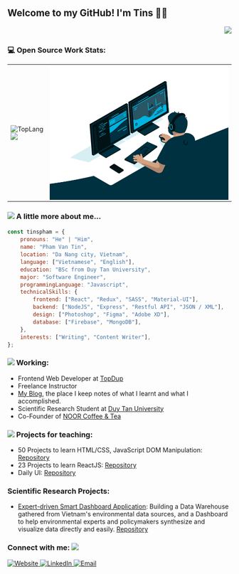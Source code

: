 ## Welcome to my GitHub! I'm Tins 👨‍💻

<p align="right">
	<a href="https://github.com/tinspham209">
		<img src="https://komarev.com/ghpvc/?username=tinspham209">
	</a>
</p>

### 💻 Open Source Work Stats:

<table width="100%"  border="0" cellpadding="0" cellspacing="0">
	<tr>
		<td align="left">
			<img align="left" alt="TopLang" src="https://github-readme-stats.vercel.app/api?username=tinspham209" />
			<img align='left' src="https://github-readme-stats.vercel.app/api/top-langs/?username=anuraghazra&layout=compact" />
		</td>
		<td align="left">
			<img align='right' src="https://github.com/wladimirgrf/wladimirgrf/raw/main/.github/assets/coding.gif"/>
		</td>
	</tr>
</table>

### <img src="https://emojis.slackmojis.com/emojis/images/1588315024/8823/hyperkitty.gif?1588315024" width="30px"/> A little more about me...

```js
const tinspham = {
	pronouns: "He" | "Him",
	name: "Pham Van Tin",
	location: "Da Nang city, Vietnam",
	language: ["Vietnamese", "English"],
	education: "BSc from Duy Tan University",
	major: "Software Engineer",
	programmingLanguage: "Javascript",
	technicalSkills: {
		frontend: ["React", "Redux", "SASS", "Material-UI"],
		backend: ["NodeJS", "Express", "Restful API", "JSON / XML"],
		design: ["Photoshop", "Figma", "Adobe XD"],
		database: ["Firebase", "MongoDB"],
	},
	interests: ["Writing", "Content Writer"],
};
```

### <img src="https://media.giphy.com/media/WUlplcMpOCEmTGBtBW/giphy.gif" width="30"> Working:

- Frontend Web Developer at [TopDup](https://github.com/forummlcb/topdup)
- Freelance Instructor
- <a href="http://blog.tinspham.info">My Blog</a>, the place I keep notes of what I learnt and what I accomplished.
- Scientific Research Student at [Duy Tan University](https://duytan.edu.vn/)
- Co-Founder of [NOOR Coffee & Tea](https://www.noordn.cf)

### <img src="https://media.giphy.com/media/VgCDAzcKvsR6OM0uWg/giphy.gif" width="40"> Projects for teaching:

- 50 Projects to learn HTML/CSS, JavaScript DOM Manipulation: [Repository](https://github.com/tinspham209/50projects50days)
- 23 Projects to learn ReactJS: [Repository](https://github.com/tinspham209/23-projects-react)
- Daily UI: [Repository](https://github.com/tinspham209/daily-ui)

### Scientific Research Projects:

- [ Expert-driven Smart Dashboard Application](http://sda-research.ml): Building a Data Warehouse gathered from Vietnam's environmental data sources, and a Dashboard to help environmental experts and policymakers synthesize and visualize data directly and easily. [Repository](https://github.com/sdateamdtu2020/SDA-v2.0)

### Connect with me: <img src="https://raw.githubusercontent.com/nguyenthanhlong11/nguyenthanhlong11/master/Assets/handshake.gif" height="30px">

<p>
	<a href="https://tinspham.info/" target="_blank">
		<img alt="Website" src="https://img.shields.io/badge/.-www.tinspham.info-ff69b4?style=flat&logo=google-chrome">
	</a>
	<a href="https://www.linkedin.com/in/phamvantins/" target="_blank">
		<img alt="LinkedIn" src="https://img.shields.io/badge/.-@phamvantins-lightgrey?style=flat&logo=linkedin">
	</a>
	<a href="mailto:tinphamvan123@gmail.com">
		<img alt="Email" src="https://img.shields.io/badge/.-tinphamvan123@gmail.com-orange?style=flat&logo=gmail">
	</a>
</p>
